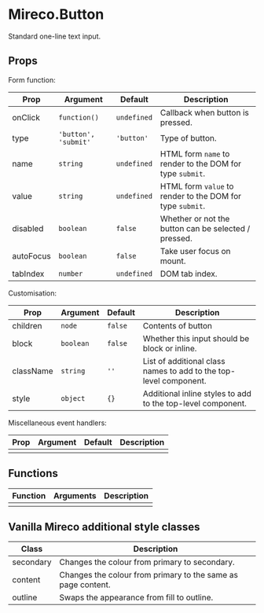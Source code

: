 # Mireco.Button

Standard one-line text input.

## Props

Form function:

| Prop | Argument | Default | Description |
| ---- | -------- | ------- | ----------- |
| onClick | `function()` | `undefined` | Callback when button is pressed. |
| type | `'button', 'submit'` | `'button'` | Type of button. |
| name | `string` | `undefined` | HTML form `name` to render to the DOM for type `submit`. |
| value | `string` | `undefined` | HTML form `value` to render to the DOM for type `submit`. |
| disabled | `boolean` | `false` | Whether or not the button can be selected / pressed. |
| autoFocus | `boolean` | `false` | Take user focus on mount. |
| tabIndex | `number` | `undefined` | DOM tab index. |

Customisation:

| Prop | Argument | Default | Description |
| ---- | -------- | ------- | ----------- |
| children | `node` | `false` | Contents of button |
| block | `boolean` | `false` | Whether this input should be block or inline. |
| className | `string` | `''` | List of additional class names to add to the top-level component. |
| style | `object` | `{}` | Additional inline styles to add to the top-level component. |

Miscellaneous event handlers:

| Prop | Argument | Default | Description |
| ---- | -------- | ------- | ----------- |
|  |  |  |  |

## Functions

| Function | Arguments | Description |
| -------- | --------- | ----------- |
|  |  |  |

## Vanilla Mireco additional style classes

| Class | Description |
| ----- | ----------- |
| secondary | Changes the colour from primary to secondary. |
| content | Changes the colour from primary to the same as page content. |
| outline | Swaps the appearance from fill to outline. |
